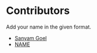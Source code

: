 # Contributors

Add your name in the given format.

- [Sanyam Goel](https://github.com/hexwhiz/)<br>
- [NAME](https://github.com/username/)<br>